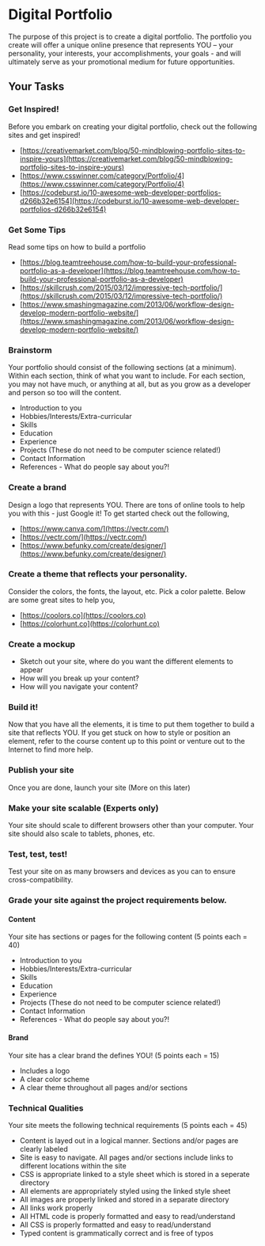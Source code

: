 # Digital Portfolio
The purpose of this project is to create a digital portfolio.  The portfolio you create will offer a unique online presence that represents YOU – your personality, your interests, your accomplishments, your goals  - and will ultimately serve as your promotional medium for future opportunities.

## Your Tasks

### Get Inspired!

Before you embark on creating your digital portfolio, check out the following sites and get inspired!

- [https://creativemarket.com/blog/50-mindblowing-portfolio-sites-to-inspire-yours](https://creativemarket.com/blog/50-mindblowing-portfolio-sites-to-inspire-yours)
- [https://www.csswinner.com/category/Portfolio/4](https://www.csswinner.com/category/Portfolio/4)
- [https://codeburst.io/10-awesome-web-developer-portfolios-d266b32e6154](https://codeburst.io/10-awesome-web-developer-portfolios-d266b32e6154)

### Get Some Tips

Read some tips on how to build a portfolio

- [https://blog.teamtreehouse.com/how-to-build-your-professional-portfolio-as-a-developer](https://blog.teamtreehouse.com/how-to-build-your-professional-portfolio-as-a-developer)
- [https://skillcrush.com/2015/03/12/impressive-tech-portfolio/](https://skillcrush.com/2015/03/12/impressive-tech-portfolio/)
- [https://www.smashingmagazine.com/2013/06/workflow-design-develop-modern-portfolio-website/](https://www.smashingmagazine.com/2013/06/workflow-design-develop-modern-portfolio-website/)

### Brainstorm

Your portfolio should consist of the following sections (at a minimum).  Within each section, think of what you want to include.  For each section, you may not have much, or anything at all, but as you grow as a developer and person so too will the content.</li>

- Introduction to you
- Hobbies/Interests/Extra-curricular
- Skills
- Education
- Experience
- Projects (These do not need to be computer science related!)
- Contact Information
- References - What do people say about you?!

### Create a brand

Design a logo that represents YOU.  There are tons of online tools to help you with this - just Google it!  To get started check out the following,

- [https://www.canva.com/](https://vectr.com/)
- [https://vectr.com/](https://vectr.com/)
- [https://www.befunky.com/create/designer/](https://www.befunky.com/create/designer/)

### Create a theme that reflects your personality.  

Consider the colors, the fonts, the layout, etc.
Pick a color palette.  Below are some great sites to help you,

- [https://coolors.co](https://coolors.co) 
- [https://colorhunt.co](https://colorhunt.co)

### Create a mockup

- Sketch out your site, where do you want the different elements to appear
- How will you break up your content?
- How will you navigate your content?

### Build it!

Now that you have all the elements, it is time to put them together to build a site that reflects YOU.  If you get stuck on how to style or position an element, refer to the course content up to this point or venture out to the Internet to find more help.

### Publish your site

Once you are done, launch your site (More on this later)

### Make your site scalable (Experts only)

Your site should scale to different browsers other than your computer.  Your site should also scale to tablets, phones, etc.

### Test, test, test!

Test your site on as many browsers and devices as you can to ensure cross-compatibility.

### Grade your site against the project requirements below.

#### Content

Your site has sections or pages for the following content (5 points each = 40)

- Introduction to you
- Hobbies/Interests/Extra-curricular
- Skills
- Education
- Experience
- Projects (These do not need to be computer science related!)
- Contact Information
- References - What do people say about you?!

#### Brand

Your site has a clear brand the defines YOU! (5 points each = 15)

- Includes a logo
- A clear color scheme
- A clear theme throughout all pages and/or sections

### Technical Qualities 

Your site meets the following technical requirements (5 points each = 45)

- Content is layed out in a logical manner.  Sections and/or pages are clearly labeled
- Site is easy to navigate.  All pages and/or sections include links to different locations within the site
- CSS is appropriate linked to a style sheet which is stored in a seperate directory 
- All elements are appropriately styled using the linked style sheet
- All images are properly linked and stored in a separate directory
- All links work properly
- All HTML code is properly formatted and easy to read/understand
- All CSS is properly formatted and easy to read/understand
- Typed content is grammatically correct and is free of typos


 

